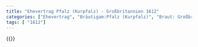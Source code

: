 ```yaml
---
title: "Ehevertrag Pfalz (Kurpfalz) - Großbritannien 1612"
categories: ["Ehevertrag", "Bräutigam:Pfalz (Kurpfalz)", "Braut: Großbritannien", "Eheschließung vollzogen?:Ja", "verschiedenkonfessionelle Ehe?:Ja", "Dynastie Bräutigam:Wittelsbach (Pfalz)", "Akteur Bräutigam:Wittelsbach (Pfalz)", "Akteur Braut:Stuart", "Textbezug?:nein", "Ständisch?:nein", "Ratifikation?:ja", "Sonstiges?:ja", "Bräutigam:Pfalz (Kurpfalz)", "Braut: Großbritannien"]
tags: [ "1612"]
---
```

<!--more-->
{{<v48>}}